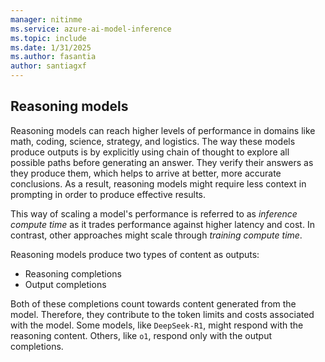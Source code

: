 ```yaml
---
manager: nitinme
ms.service: azure-ai-model-inference
ms.topic: include
ms.date: 1/31/2025
ms.author: fasantia
author: santiagxf
---
```


## Reasoning models

Reasoning models can reach higher levels of performance in domains like math, coding, science, strategy, and logistics. The way these models produce outputs is by explicitly using chain of thought to explore all possible paths before generating an answer. They verify their answers as they produce them, which helps to arrive at better, more accurate conclusions. As a result, reasoning models might require less context in prompting in order to produce effective results. 

This way of scaling a model's performance is referred to as *inference compute time* as it trades performance against higher latency and cost. In contrast, other approaches might scale through *training compute time*. 

Reasoning models produce two types of content as outputs:

* Reasoning completions
* Output completions

Both of these completions count towards content generated from the model. Therefore, they contribute to the token limits and costs associated with the model. Some models, like `DeepSeek-R1`, might respond with the reasoning content. Others, like `o1`, respond only with the output completions.
